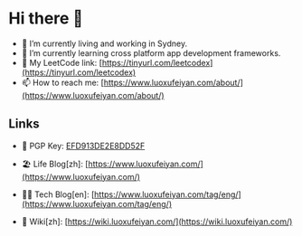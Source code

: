 # Hi there 👋

- 🔭 I’m currently living and working in Sydney.
- 🌱 I’m currently learning cross platform app development frameworks.
- 💬 My LeetCode link: [https://tinyurl.com/leetcodex](https://tinyurl.com/leetcodex)
- 📫 How to reach me: [https://www.luoxufeiyan.com/about/](https://www.luoxufeiyan.com/about/) 

## Links

- 🔐 PGP Key: [EFD913DE2E8DD52F](https://keybase.io/lxfy/pgp_keys.asc)

- 🏖 Life Blog[zh]: [https://www.luoxufeiyan.com/](https://www.luoxufeiyan.com/)

- 🧑‍💻 Tech Blog[en]: [https://www.luoxufeiyan.com/tag/eng/](https://www.luoxufeiyan.com/tag/eng/)

- 📝 Wiki[zh]: [https://wiki.luoxufeiyan.com/](https://wiki.luoxufeiyan.com/)

<!--
**luoxufeiyan/luoxufeiyan** is a ✨ _special_ ✨ repository because its `README.md` (this file) appears on your GitHub profile.

Here are some ideas to get you started:

- 🔭 I’m currently working on ...
- 🌱 I’m currently learning ...
- 👯 I’m looking to collaborate on ...
- 🤔 I’m looking for help with ...
- 💬 Ask me about ...
- 📫 How to reach me: ...
- 😄 Pronouns: ...
- ⚡ Fun fact: ...
-->
